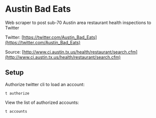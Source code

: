 # Austin Bad Eats

Web scraper to post sub-70 Austin area restaurant health inspections to Twitter

Twitter: [https://twitter.com/Austin_Bad_Eats](https://twitter.com/Austin_Bad_Eats)

Source: [http://www.ci.austin.tx.us/health/restaurant/search.cfm](http://www.ci.austin.tx.us/health/restaurant/search.cfm)

## Setup

Authorize twitter cli to load an account:

```
t authorize
```

View the list of authorized accounts:

```
t accounts
```
